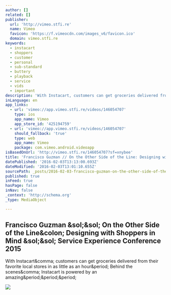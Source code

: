 ```yaml
---
author: []
related: []
publisher:
  url: 'http://vimeo.stfi.re'
  name: Vimeo
  favicon: 'https://f.vimeocdn.com/images_v6/favicon.ico'
  domain: vimeo.stfi.re
keywords:
  - instacart
  - shoppers
  - customer
  - personal
  - sub-standard
  - buttery
  - playback
  - service
  - vids
  - important
description: 'With Instacart, customers can get groceries delivered from their favorite local stores in as little as an hour. Behind the scenes, Instacart is powered by an amazing...'
inLanguage: en
app_links:
  - url: 'vimeo://app.vimeo.stfi.re/videos/146054707'
    type: ios
    app_name: Vimeo
    app_store_id: '425194759'
  - url: 'vimeo://app.vimeo.stfi.re/videos/146054707'
    should_fallback: 'true'
    type: web
    app_name: Vimeo
    package: com.vimeo.android.videoapp
isBasedOnUrl: 'http://vimeo.stfi.re/146054707?sf=xnybee'
title: 'Francisco Guzman // On the Other Side of the Line: Designing with Shoppers in Mind // Service Experience Conference 2015'
datePublished: '2016-02-03T13:13:00.693Z'
dateModified: '2016-02-03T13:01:10.655Z'
sourcePath: _posts/2016-02-03-francisco-guzman-on-the-other-side-of-the-line-designing.md
published: true
inFeed: true
hasPage: false
inNav: false
_context: 'http://schema.org'
_type: MediaObject

---
```

<article style=""><h1>Francisco Guzman &amp;sol;&amp;sol; On the Other Side of the Line&amp;colon; Designing with Shoppers in Mind &amp;sol;&amp;sol; Service Experience Conference 2015</h1><p>With Instacart&amp;comma; customers can get groceries delivered from their favorite local stores in as little as an hour&amp;period; Behind the scenes&amp;comma; Instacart is powered by an amazing&amp;period;&amp;period;&amp;period;</p><img src="https://i.vimeocdn.com/video/544400412_1280x720.jpg" /></article>